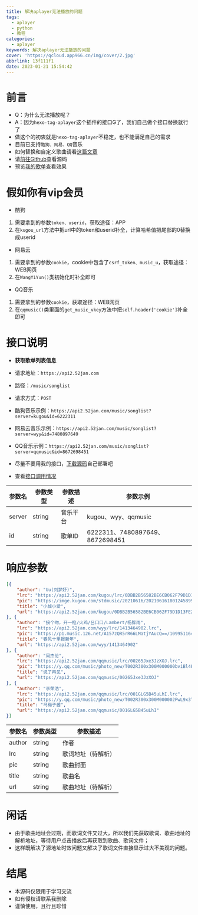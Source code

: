 ```yaml
---
title: 解决aplayer无法播放的问题
tags:
  - aplayer
  - python
  - 教程
categories:
  - aplayer
keywords: 解决aplayer无法播放的问题
cover: 'https://qcloud.app966.cn/img/cover/2.jpg'
abbrlink: 13f111f1
date: 2023-01-21 15:54:42
---
```


# 前言
- Q：为什么无法播放呢？
- A：因为`hexo-tag-aplayer`这个插件的接口G了，我们自己做个接口替换就行了
- 做这个的初衷就是`hexo-tag-aplayer`不稳定，也不能满足自己的需求
- 目前已支持`酷狗、网易、QQ`音乐
- 如何替换和自定义歌曲请看[这篇文章](/post/a26d3af5.html)
- 请[前往Github](https://github.com/Superheroff/aplayer)查看源码
- 预览[我的歌单](/music/)查看效果

# 假如你有vip会员
- 酷狗
1. 需要拿到的参数`token、userid`，获取途径：APP
2. 在`kugou_url`方法中把url中的token和userid补全，计算哈希值把尾部的0替换成userid
- 网易云
1. 需要拿到的参数`cookie`，cookie中包含了`csrf_token、music_u`，获取途径：WEB网页
2. 在`WangYiYun()`类初始化时补全即可
- QQ音乐
1. 需要拿到的参数`cookie`，获取途径：WEB网页
2. 在`qqmusic()`类里面的`get_music_vkey`方法中把`self.header['cookie']`补全即可

# 接口说明
- **获取歌单列表信息**

- 请求地址：`https://api2.52jan.com`
- 路径：`/music/songlist`
- 请求方式：`POST`
- 酷狗音乐示例：`https://api2.52jan.com/music/songlist?server=kugou&id=6222311`
- 网易云音乐示例：`https://api2.52jan.com/music/songlist?server=wyy&id=7480897649`
- QQ音乐示例：`https://api2.52jan.com/music/songlist?server=qqmusic&id=8672698451`
- 尽量不要用我的接口，[下载源码](https://github.com/Superheroff/aplayer/blob/main/xhsapi.py)自己部署吧
- 查看[接口调用情况](/charts/)

参数名|参数类型|参数描述|参数示例
---|---|---|---
server|string|音乐平台|kugou、wyy、qqmusic
id|string|歌单ID|6222311、7480897649、8672698451

# 响应参数

```json
[{
	"author": "Uu(刘梦妤)",
	"lrc": "https://api2.52jan.com/kugou/lrc/0DBB2B56582BE6CB062F79D1D13FE21E.lrc",
	"pic": "https://imge.kugou.com/stdmusic/20210616/20210616180124589946.jpg",
	"title": "小城小爱",
	"url": "https://api2.52jan.com/kugou/0DBB2B56582BE6CB062F79D1D13FE21E"
}, {
	"author": "接个吻，开一枪/火鸡/吕口口/Lambert/杨胖雨",
	"lrc": "https://api2.52jan.com/wyy/lrc/1413464902.lrc",
	"pic": "https://p1.music.126.net/A157zQR5rR66LMatjYAucQ==/109951164595606537.jpg",
	"title": "春风十里报新年",
	"url": "https://api2.52jan.com/wyy/1413464902"
}, {
	"author": "周杰伦",
	"lrc": "https://api2.52jan.com/qqmusic/lrc/00265Jxe3JzXOJ.lrc",
	"pic": "https://y.qq.com/music/photo_new/T002R300x300M000000bviBl4FjTpO.jpg",
	"title": "说了再见",
	"url": "https://api2.52jan.com/qqmusic/00265Jxe3JzXOJ"
}, {
	"author": "李荣浩",
	"lrc": "https://api2.52jan.com/qqmusic/lrc/001GLG5B45uLhI.lrc",
	"pic": "https://y.qq.com/music/photo_new/T002R300x300M000002PwL9x3TiVdh.jpg",
	"title": "乌梅子酱",
	"url": "https://api2.52jan.com/qqmusic/001GLG5B45uLhI"
}]

```

参数名|参数类型|参数描述
---|---|---
author|string|作者
lrc|string|歌词地址（待解析）
pic|string|歌曲封面
title|string|歌曲名
url|string|歌曲地址（待解析）

# 闲话
- 由于歌曲地址会过期，而歌词文件又过大，所以我们先获取歌词、歌曲地址的解析地址，等待用户点击播放后再获取到歌曲、歌词文件；
- 这样既解决了源地址时效问题又解决了歌词文件直接显示过大不美观的问题。

# 结尾
- 本源码仅限用于学习交流
- 如有侵权请联系我删除
- 谨慎使用，且行且珍惜

